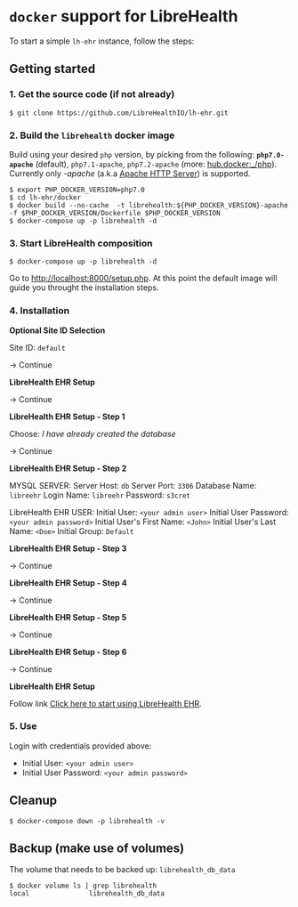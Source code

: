 # `docker` support for LibreHealth

To start a simple `lh-ehr` instance, follow the steps:

## Getting started

### 1. Get the source code (if not already)

    $ git clone https://github.com/LibreHealthIO/lh-ehr.git

### 2. Build the `librehealth` docker image

Build using your desired `php` version, by picking from the following: **`php7.0-apache`** (default), `php7.1-apache`, `php7.2-apache` (more: [hub.docker:_/php](https://hub.docker.com/_/php/)). Currently only *-apache* (a.k.a [Apache HTTP Server](https://httpd.apache.org/)) is supported.

    $ export PHP_DOCKER_VERSION=php7.0
    $ cd lh-ehr/docker
    $ docker build --no-cache  -t librehealth:${PHP_DOCKER_VERSION}-apache -f $PHP_DOCKER_VERSION/Dockerfile $PHP_DOCKER_VERSION
    $ docker-compose up -p librehealth -d

### 3. Start LibreHealth composition

    $ docker-compose up -p librehealth -d

Go to [http://localhost:8000/setup.php](http://localhost:8000/setup.php). At this point the default image will guide you throught the installation steps.

### 4. Installation

**Optional Site ID Selection**

Site ID: `default`

-> Continue

**LibreHealth EHR Setup**

-> Continue

**LibreHealth EHR Setup - Step 1**

Choose: _I have already created the database_

-> Continue

**LibreHealth EHR Setup - Step 2**

MYSQL SERVER:
Server Host: `db`
Server Port: `3306`
Database Name: `libreehr`
Login Name:	`libreehr`
Password: `s3cret`

LibreHealth EHR USER:
Initial User: `<your admin user>`
Initial User Password: `<your admin password>`
Initial User's First Name: `<John>`
Initial User's Last Name: `<Doe>`
Initial Group: `Default`

**LibreHealth EHR Setup - Step 3**

-> Continue

**LibreHealth EHR Setup - Step 4**

-> Continue

**LibreHealth EHR Setup - Step 5**

-> Continue

**LibreHealth EHR Setup - Step 6**

-> Continue

**LibreHealth EHR Setup**

Follow link [Click here to start using LibreHealth EHR](http://localhost:8000/?site=default).

### 5. Use

Login with credentials provided above:
* Initial User: `<your admin user>`
* Initial User Password: `<your admin password>`

## Cleanup

    $ docker-compose down -p librehealth -v

## Backup (make use of volumes)

The volume that needs to be backed up: `librehealth_db_data`

    $ docker volume ls | grep librehealth
    local               librehealth_db_data



